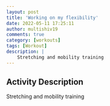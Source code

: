 ```yaml
---
layout: post
title: 'Working on my flexibility'
date: 2022-05-11 17:25:11
author: multishiv19
comments: true
category: [workouts]
tags: [Workout]
description: |
    Stretching and mobility training
---
```



## Activity Description
Stretching and mobility training


<div width='100%' class='strava-embed-placeholder' data-embed-type='activity' data-embed-id='7122938978'></div>
<script src='https://strava-embeds.com/embed.js'></script>
